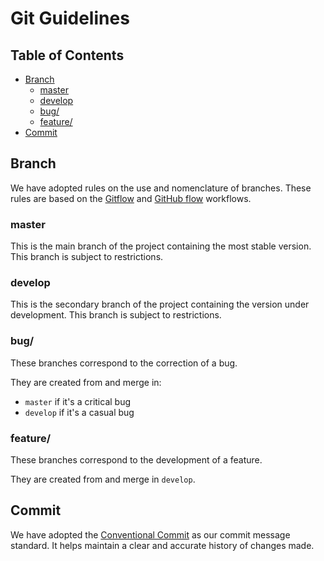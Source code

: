 # Git Guidelines

## Table of Contents

- [Branch](#branch)
  - [master](#master)
  - [develop](#develop)
  - [bug/](#bug)
  - [feature/](#feature)
- [Commit](#commit)

## Branch

We have adopted rules on the use and nomenclature of branches. These rules are based on the [Gitflow](https://nvie.com/posts/a-successful-git-branching-model) and [GitHub flow](https://guides.github.com/introduction/flow) workflows.

### master

This is the main branch of the project containing the most stable version.
This branch is subject to restrictions.

### develop

This is the secondary branch of the project containing the version under development.
This branch is subject to restrictions.

### bug/

These branches correspond to the correction of a bug.

They are created from and merge in:
- `master` if it's a critical bug
- `develop` if it's a casual bug

### feature/

These branches correspond to the development of a feature.

They are created from and merge in `develop`.

## Commit

We have adopted the [Conventional Commit](https://www.conventionalcommits.org/en/v1.0.0/) as our commit message standard. It helps maintain a clear and accurate history of changes made.
